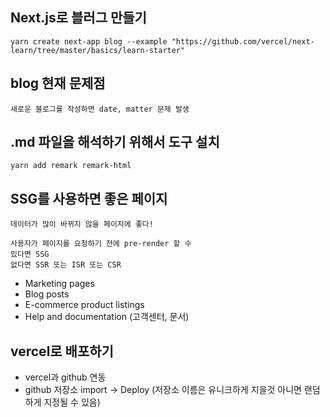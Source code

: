 ## Next.js로 블러그 만들기

```
yarn create next-app blog --example "https://github.com/vercel/next-learn/tree/master/basics/learn-starter"
```

## blog 현재 문제점
```
새로운 블로그를 작성하면 date, matter 문제 발생
```

## .md 파일을 해석하기 위해서 도구 설치

```
yarn add remark remark-html
```

## SSG를 사용하면 좋은 페이지

```
데이터가 많이 바뀌지 않을 페이지에 좋다!

사용자가 페이지를 요청하기 전에 pre-render 할 수
있다면 SSG
없다면 SSR 또는 ISR 또는 CSR
```

- Marketing pages
- Blog posts
- E-commerce product listings
- Help and documentation (고객센터, 문서)

## vercel로 배포하기
- vercel과 github 연동
- github 저장소 import -> Deploy (저장소 이름은 유니크하게 지을것 아니면 랜덤하게 지정될 수 있음)